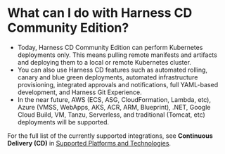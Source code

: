 # What can I do with Harness CD Community Edition?

* Today, Harness CD Community Edition can perform Kubernetes deployments only. This means pulling remote manifests and artifacts and deploying them to a local or remote Kubernetes cluster.
* You can also use Harness CD features such as automated rolling, canary and blue green deployments, automated infrastructure provisioning, integrated approvals and notifications, full YAML-based development, and Harness Git Experience.
* In the near future, AWS (ECS, ASG, CloudFormation, Lambda, etc), Azure (VMSS, WebApps, AKS, ACR, ARM, Blueprint), .NET, Google Cloud Build, VM, Tanzu, Serverless, and traditional (Tomcat, etc) deployments will be supported.  

For the full list of the currently supported integrations, see **Continuous Delivery (CD)** in [Supported Platforms and Technologies](../../../getting-started/supported-platforms-and-technologies.md).
